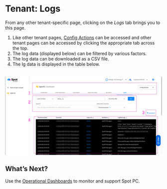 <meta name="robots" content="noindex">

# Tenant: Logs
From any other tenant-specific page, clicking on the _Logs_ tab brings you to this page.

1. Like other tenant pages, [Config Actions](spot-pc/features/spot-pc-console/tenant/config-actions) can be accessed and other tenant pages can be accessed by clicking the appropriate tab across the top.
2. The log data (displayed below) can be filtered by various factors.
3. The log data can be downloaded as a CSV file.
4. The lg data is displayed in the table below.

<br><a href="https://docs.spot.io/spot-pc/_media/features-spot-pc-console-tenant-logs-01.png" target="_blank"><img src="/spot-pc/_media/features-spot-pc-console-tenant-logs-01.png" alt="Click to Enlarge" width="1000"> </a>

## What’s Next?

Use the [Operational Dashboards](spot-pc/features/spot-pc-console/tenant/) to monitor and support Spot PC.
